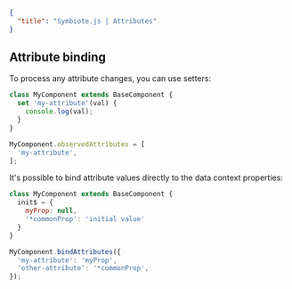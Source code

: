 ```json
{
  "title": "Symbiote.js | Attributes"
}
```
## Attribute binding

To process any attribute changes, you can use setters:
```javascript
class MyComponent extends BaseComponent {
  set 'my-attribute'(val) {
    console.log(val);
  }
}

MyComponent.observedAttributes = [
  'my-attribute',
];
```

It's possible to bind attribute values directly to the data context properties:
```javascript
class MyComponent extends BaseComponent {
  init$ = {
    myProp: null,
    '*commonProp': 'initial value' 
  }
}

MyComponent.bindAttributes({
  'my-attribute': 'myProp',
  'other-attribute': '*commonProp',
});
```